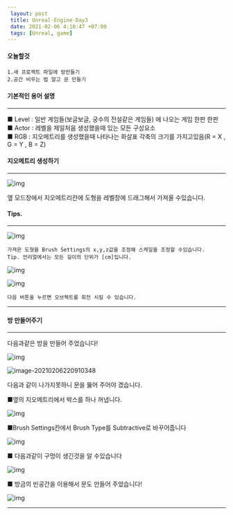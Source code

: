 ```yaml
---
 layout: post
 title: Unreal-Engine-Day3
 date: 2021-02-06 4:10:47 +07:00
 tags: [Unreal, game]
---
```


#### 오늘할것

````
1.새 프로젝트 파일에 방만들기
2.공간 비우는 법 알고 문 만들기
````



#### 기본적인 용어 설명

---

■ Level : 일반 게임들(보글보글, 궁수의 전설같은 게임들) 에 나오는 게임 한판 한판 <br>
■ Actor : 레벨을 제일처음 생성했을때 있는 모든 구성요소<br>
■ RGB : 지오메트리를 생성했을때 나타나는 화살표 각축의 크기를 가지고있음(R = X , G = Y , B = Z)



#### 지오메트리 생성하기
---

![img](https://cdn.discordapp.com/attachments/804184517644386345/807596183621992498/unknown.png)

옆 모드창에서 지오메트리칸에 도형을 레벨창에 드래그해서 가져올 수있습니다.



#### Tips.

---

![img](https://cdn.discordapp.com/attachments/804184517644386345/807596620778045510/unknown.png)

```
가져온 도형을 Brush Settings의 x,y,z값을 조정해 스케일을 조정할 수있습니다.
Tip. 언리얼에서는 모든 길이의 단위가 [cm]입니다.
```

![img](https://cdn.discordapp.com/attachments/804184517644386345/807597691969732618/unknown.png)

![img](https://cdn.discordapp.com/attachments/804184517644386345/807598549599911956/unknown.png)

```
다음 버튼을 누르면 오브젝트를 회전 시킬 수 있습니다.
```

---



#### 방 만들어주기

---



다음과같은 방을 만들어 주었습니다!

![img](https://cdn.discordapp.com/attachments/804184517644386345/807598288165142558/unknown.png)

![image-20210206220910348](C:\Users\User\AppData\Roaming\Typora\typora-user-images\image-20210206220910348.png)

다음과 같이 나가지못하니 문을 뚫어 주어야 겠습니다. <br>

■옆의 지오메트리에서 박스를 하나 꺼냅니다.

![img](https://cdn.discordapp.com/attachments/804184517644386345/807596183621992498/unknown.png)

■Brush Settings칸에서 Brush Type를 Subtractive로 바꾸어줍니다

![img](https://cdn.discordapp.com/attachments/804184517644386345/807599420303474708/unknown.png)

■ 다음과같이 구멍이 생긴것을 알 수있습니다

![img](https://cdn.discordapp.com/attachments/804184517644386345/807600177225531402/unknown.png)

■ 방금의 빈공간을 이용해서 문도 만들어 주었습니다!

![img](https://cdn.discordapp.com/attachments/804184517644386345/807600131788242944/unknown.png)

---
